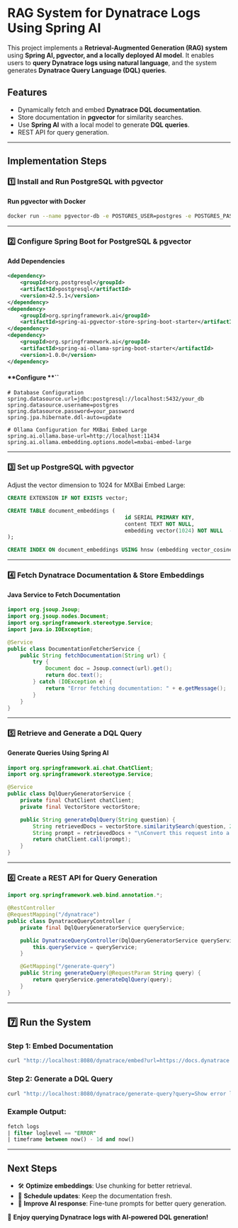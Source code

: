 # RAG System for Dynatrace Logs Using Spring AI

This project implements a **Retrieval-Augmented Generation (RAG) system** using **Spring AI, pgvector, and a locally deployed AI model**. It enables users to **query Dynatrace logs using natural language**, and the system generates **Dynatrace Query Language (DQL) queries**.

## Features

- Dynamically fetch and embed **Dynatrace DQL documentation**.
- Store documentation in **pgvector** for similarity searches.
- Use **Spring AI** with a local model to generate **DQL queries**.
- REST API for query generation.

---

## **Implementation Steps**

### **1️⃣ Install and Run PostgreSQL with pgvector**

#### **Run pgvector with Docker**

```sh
docker run --name pgvector-db -e POSTGRES_USER=postgres -e POSTGRES_PASSWORD=secret -p 5432:5432 ankane/pgvector
```
---

### **2️⃣ Configure Spring Boot for PostgreSQL & pgvector**

#### **Add Dependencies**

```xml
<dependency>
    <groupId>org.postgresql</groupId>
    <artifactId>postgresql</artifactId>
    <version>42.5.1</version>
</dependency>
<dependency>
    <groupId>org.springframework.ai</groupId>
    <artifactId>spring-ai-pgvector-store-spring-boot-starter</artifactId>
</dependency>
<dependency>
    <groupId>org.springframework.ai</groupId>
    <artifactId>spring-ai-ollama-spring-boot-starter</artifactId>
    <version>1.0.0</version>
</dependency>
```

#### **Configure **``

```properties
# Database Configuration
spring.datasource.url=jdbc:postgresql://localhost:5432/your_db
spring.datasource.username=postgres
spring.datasource.password=your_password
spring.jpa.hibernate.ddl-auto=update

# Ollama Configuration for MXBai Embed Large
spring.ai.ollama.base-url=http://localhost:11434
spring.ai.ollama.embedding.options.model=mxbai-embed-large
```

---

### **3️⃣ Set up PostgreSQL with pgvector**

Adjust the vector dimension to 1024 for MXBai Embed Large:
```sql
CREATE EXTENSION IF NOT EXISTS vector;

CREATE TABLE document_embeddings (
                                     id SERIAL PRIMARY KEY,
                                     content TEXT NOT NULL,
                                     embedding vector(1024) NOT NULL  -- MXBai Embed Large uses 1024 dimensions
);

CREATE INDEX ON document_embeddings USING hnsw (embedding vector_cosine_ops);
```

---

### **4️⃣ Fetch Dynatrace Documentation & Store Embeddings**

#### **Java Service to Fetch Documentation**

```java
import org.jsoup.Jsoup;
import org.jsoup.nodes.Document;
import org.springframework.stereotype.Service;
import java.io.IOException;

@Service
public class DocumentationFetcherService {
    public String fetchDocumentation(String url) {
        try {
            Document doc = Jsoup.connect(url).get();
            return doc.text();
        } catch (IOException e) {
            return "Error fetching documentation: " + e.getMessage();
        }
    }
}

```

---

### **5️⃣ Retrieve and Generate a DQL Query**

#### **Generate Queries Using Spring AI**

```java
import org.springframework.ai.chat.ChatClient;
import org.springframework.stereotype.Service;

@Service
public class DqlQueryGeneratorService {
    private final ChatClient chatClient;
    private final VectorStore vectorStore;

    public String generateDqlQuery(String question) {
        String retrievedDocs = vectorStore.similaritySearch(question, 2).toString();
        String prompt = retrievedDocs + "\nConvert this request into a Dynatrace DQL query:\n" + question;
        return chatClient.call(prompt);
    }
}
```

---

### **6️⃣ Create a REST API for Query Generation**

```java
import org.springframework.web.bind.annotation.*;

@RestController
@RequestMapping("/dynatrace")
public class DynatraceQueryController {
    private final DqlQueryGeneratorService queryService;

    public DynatraceQueryController(DqlQueryGeneratorService queryService) {
        this.queryService = queryService;
    }

    @GetMapping("/generate-query")
    public String generateQuery(@RequestParam String query) {
        return queryService.generateDqlQuery(query);
    }
}
```

---

## **7️⃣ Run the System**

### **Step 1: Embed Documentation**

```sh
curl "http://localhost:8080/dynatrace/embed?url=https://docs.dynatrace.com/data-explorer-dql"
```

### **Step 2: Generate a DQL Query**

```sh
curl "http://localhost:8080/dynatrace/generate-query?query=Show error logs from last 24 hours"
```

### **Example Output:**

```sql
fetch logs
| filter loglevel == "ERROR"
| timeframe between now() - 1d and now()
```

---

## **Next Steps**

- 🛠 **Optimize embeddings**: Use chunking for better retrieval.
- 📅 **Schedule updates**: Keep the documentation fresh.
- 🤖 **Improve AI response**: Fine-tune prompts for better query generation.

🚀 **Enjoy querying Dynatrace logs with AI-powered DQL generation!**



